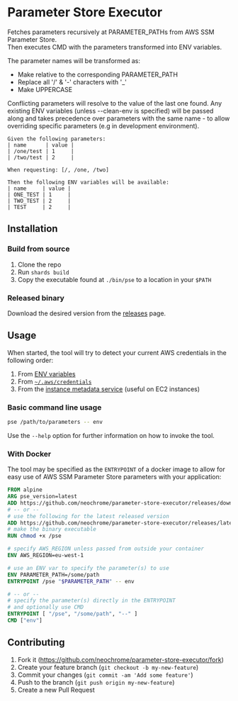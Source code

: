 # Parameter Store Executor
Fetches parameters recursively at PARAMETER_PATHs from AWS SSM Parameter Store.  
Then executes CMD with the parameters transformed into ENV variables.

The parameter names will be transformed as:
 - Make relative to the corresponding PARAMETER_PATH
 - Replace all '/' & '-' characters with '_'
 - Make UPPERCASE

Conflicting parameters will resolve to the value of the last one found.
Any existing ENV variables (unless --clean-env is specified) will be passed
along and takes precedence over parameters with the same name - to allow
overriding specific parameters (e.g in development environment).

```gherkin
Given the following parameters:
| name      | value |
| /one/test | 1     |
| /two/test | 2     |

When requesting: [/, /one, /two]

Then the following ENV variables will be available:
| name     | value |
| ONE_TEST | 1     |
| TWO_TEST | 2     |
| TEST     | 2     |
```

## Installation

### Build from source
1. Clone the repo
2. Run `shards build`
3. Copy the executable found at `./bin/pse` to a location in your `$PATH`


### Released binary
Download the desired version from the [releases](https://github.com/neochrome/parameter-store-executor/releases) page.


## Usage
When started, the tool will try to detect your current AWS credentials in the following order:
1. From [ENV variables](https://docs.aws.amazon.com/cli/latest/userguide/cli-configure-envvars.html)
2. From [`~/.aws/credentials`](https://docs.aws.amazon.com/cli/latest/userguide/cli-configure-files.html)
3. From the [instance metadata service](https://docs.aws.amazon.com/AWSEC2/latest/UserGuide/ec2-instance-metadata.html) (useful on EC2 instances)

### Basic command line usage
```sh
pse /path/to/parameters -- env
```
Use the `--help` option for further information on how to invoke the tool.

### With Docker
The tool may be specified as the `ENTRYPOINT` of a docker image to allow for
easy use of AWS SSM Parameter Store parameters with your application:
```Dockerfile
FROM alpine
ARG pse_version=latest
ADD https://github.com/neochrome/parameter-store-executor/releases/download/${pse_version}/pse /
# -- or --
# use the following for the latest released version
ADD https://github.com/neochrome/parameter-store-executor/releases/latest/download/pse /
# make the binary executable
RUN chmod +x /pse

# specify AWS_REGION unless passed from outside your container
ENV AWS_REGION=eu-west-1

# use an ENV var to specify the parameter(s) to use
ENV PARAMETER_PATH=/some/path
ENTRYPOINT /pse "$PARAMETER_PATH" -- env

# -- or --
# specify the parameter(s) directly in the ENTRYPOINT
# and optionally use CMD
ENTRYPOINT [ "/pse", "/some/path", "--" ]
CMD ["env"]
```


## Contributing
1. Fork it (<https://github.com/neochrome/parameter-store-executor/fork>)
2. Create your feature branch (`git checkout -b my-new-feature`)
3. Commit your changes (`git commit -am 'Add some feature'`)
4. Push to the branch (`git push origin my-new-feature`)
5. Create a new Pull Request
